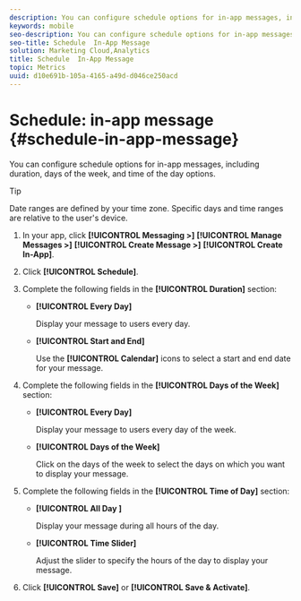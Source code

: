 ```yaml
---
description: You can configure schedule options for in-app messages, including duration, days of the week, and time of the day options.
keywords: mobile
seo-description: You can configure schedule options for in-app messages, including duration, days of the week, and time of the day options.
seo-title: Schedule  In-App Message
solution: Marketing Cloud,Analytics
title: Schedule  In-App Message
topic: Metrics
uuid: d10e691b-105a-4165-a49d-d046ce250acd
---
```


# Schedule: in-app message {#schedule-in-app-message}

You can configure schedule options for in-app messages, including duration, days of the week, and time of the day options.

>[!TIP]
>
>Date ranges are defined by your time zone. Specific days and time ranges are relative to the user's device.

1. In your app, click **[!UICONTROL Messaging >]** **[!UICONTROL Manage Messages >]** **[!UICONTROL Create Message >]** **[!UICONTROL Create In-App]**.
1. Click **[!UICONTROL Schedule]**.
1. Complete the following fields in the **[!UICONTROL Duration]** section:

    * **[!UICONTROL Every Day]**

      Display your message to users every day.

    * **[!UICONTROL Start and End]**

      Use the **[!UICONTROL Calendar]** icons to select a start and end date for your message.

1. Complete the following fields in the **[!UICONTROL Days of the Week]** section:

    * **[!UICONTROL Every Day]**

      Display your message to users every day of the week.

    * **[!UICONTROL Days of the Week]**

      Click on the days of the week to select the days on which you want to display your message.

1. Complete the following fields in the **[!UICONTROL Time of Day]** section:

    * **[!UICONTROL All Day ]**

      Display your message during all hours of the day.

    * **[!UICONTROL Time Slider]**

      Adjust the slider to specify the hours of the day to display your message.

1. Click **[!UICONTROL Save]** or **[!UICONTROL Save & Activate]**.
